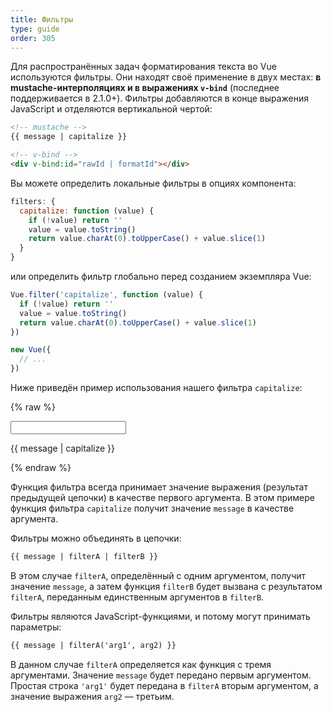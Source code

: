 ```yaml
---
title: Фильтры
type: guide
order: 305
---
```


Для распространённых задач форматирования текста во Vue используются фильтры. Они находят своё применение в двух местах: **в mustache-интерполяциях и в выражениях `v-bind`** (последнее поддерживается в 2.1.0+). Фильтры добавляются в конце выражения JavaScript и отделяются вертикальной чертой:

``` html
<!-- mustache -->
{{ message | capitalize }}

<!-- v-bind -->
<div v-bind:id="rawId | formatId"></div>
```

Вы можете определить локальные фильтры в опциях компонента:

``` js
filters: {
  capitalize: function (value) {
    if (!value) return ''
    value = value.toString()
    return value.charAt(0).toUpperCase() + value.slice(1)
  }
}
```

или определить фильтр глобально перед созданием экземпляра Vue:

``` js
Vue.filter('capitalize', function (value) {
  if (!value) return ''
  value = value.toString()
  return value.charAt(0).toUpperCase() + value.slice(1)
})

new Vue({
  // ...
})
```

Ниже приведён пример использования нашего фильтра `capitalize`:

{% raw %}
<div id="example_1" class="demo">
  <input type="text" v-model="message">
  <p>{{ message | capitalize }}</p>
</div>
<script>
  new Vue({
    el: '#example_1',
    data: function () {
      return {
        message: 'john'
      }
    },
    filters: {
      capitalize: function (value) {
        if (!value) return ''
        value = value.toString()
        return value.charAt(0).toUpperCase() + value.slice(1)
      }
    }
  })
</script>
{% endraw %}

Функция фильтра всегда принимает значение выражения (результат предыдущей цепочки) в качестве первого аргумента. В этом примере функция фильтра `capitalize` получит значение `message` в качестве аргумента.

Фильтры можно объединять в цепочки:

``` html
{{ message | filterA | filterB }}
```

В этом случае `filterA`, определённый с одним аргументом, получит значение `message`, а затем функция `filterB` будет вызвана с результатом `filterA`, переданным единственным аргументов в `filterB`.

Фильтры являются JavaScript-функциями, и потому могут принимать параметры:

``` html
{{ message | filterA('arg1', arg2) }}
```

В данном случае `filterA` определяется как функция с тремя аргументами. Значение `message` будет передано первым аргументом. Простая строка `'arg1'` будет передана в `filterA` вторым аргументом, а значение выражения `arg2` — третьим.
